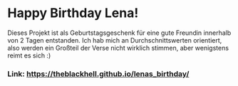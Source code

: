 # Happy Birthday Lena!
Dieses Projekt ist als Geburtstagsgeschenk für eine gute Freundin innerhalb von 2 Tagen entstanden. 
Ich hab mich an Durchschnittswerten orientiert, also werden ein Großteil der Verse nicht wirklich stimmen, aber wenigstens reimt es sich :) 

### Link: https://theblackhell.github.io/lenas_birthday/
